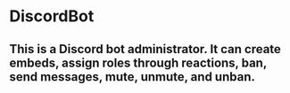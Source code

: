 # DiscordBot
## This is a Discord bot administrator. It can create embeds, assign roles through reactions, ban, send messages, mute, unmute, and unban. 
